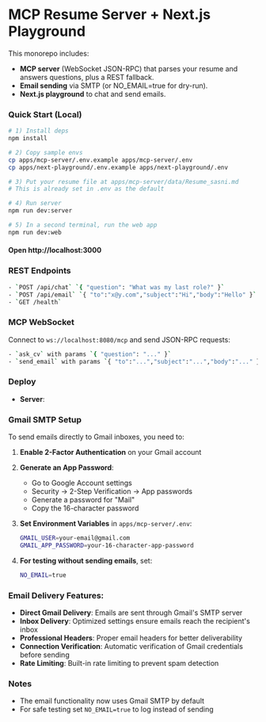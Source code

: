 # MCP Resume Server + Next.js Playground

This monorepo includes:
- **MCP server** (WebSocket JSON-RPC) that parses your resume and answers questions, plus a REST fallback.
- **Email sending** via SMTP (or NO_EMAIL=true for dry-run).
- **Next.js playground** to chat and send emails.

### Quick Start (Local)

```bash
# 1) Install deps
npm install

# 2) Copy sample envs
cp apps/mcp-server/.env.example apps/mcp-server/.env
cp apps/next-playground/.env.example apps/next-playground/.env

# 3) Put your resume file at apps/mcp-server/data/Resume_sasni.md
# This is already set in .env as the default

# 4) Run server
npm run dev:server

# 5) In a second terminal, run the web app
npm run dev:web
```

#### Open http://localhost:3000

### REST Endpoints
```bash
- `POST /api/chat` `{ "question": "What was my last role?" }`
- `POST /api/email` `{ "to":"x@y.com","subject":"Hi","body":"Hello" }`
- `GET /health`
```

### MCP WebSocket
Connect to `ws://localhost:8080/mcp` and send JSON-RPC requests:
```bash
- `ask_cv` with params `{ "question": "..." }`
- `send_email` with params `{ "to":"...","subject":"...","body":"..." }`
```

### Deploy
- **Server**: 

### Gmail SMTP Setup

To send emails directly to Gmail inboxes, you need to:

1. **Enable 2-Factor Authentication** on your Gmail account
2. **Generate an App Password**:
   - Go to Google Account settings
   - Security → 2-Step Verification → App passwords
   - Generate a password for "Mail"
   - Copy the 16-character password

3. **Set Environment Variables** in `apps/mcp-server/.env`:
   ```bash
   GMAIL_USER=your-email@gmail.com
   GMAIL_APP_PASSWORD=your-16-character-app-password
   ```

4. **For testing without sending emails**, set:
   ```bash
   NO_EMAIL=true
   ```

### Email Delivery Features:
- **Direct Gmail Delivery**: Emails are sent through Gmail's SMTP server
- **Inbox Delivery**: Optimized settings ensure emails reach the recipient's inbox
- **Professional Headers**: Proper email headers for better deliverability
- **Connection Verification**: Automatic verification of Gmail credentials before sending
- **Rate Limiting**: Built-in rate limiting to prevent spam detection

### Notes
- The email functionality now uses Gmail SMTP by default
- For safe testing set `NO_EMAIL=true` to log instead of sending
